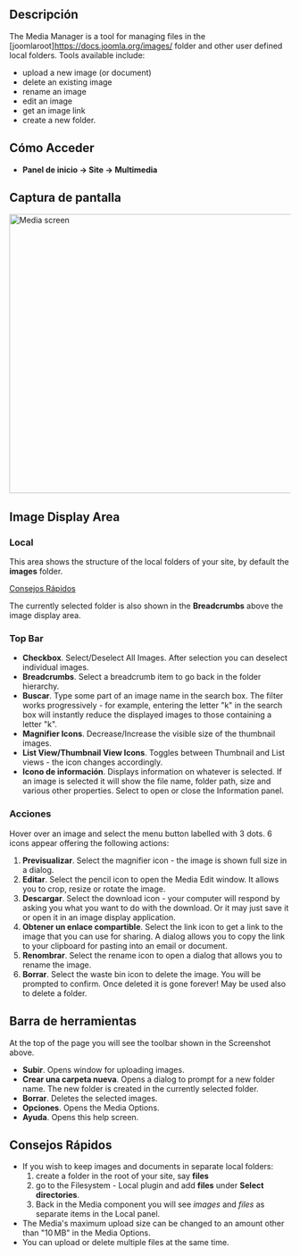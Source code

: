 <!-- Filename: Help4.x:Media / Display title: Multimedia -->

## Descripción

The Media Manager is a tool for managing files in the
\[joomlaroot\]https://docs.joomla.org/images/ folder and other user
defined local folders. Tools available include:

- upload a new image (or document)
- delete an existing image
- rename an image
- edit an image
- get an image link
- create a new folder.

## Cómo Acceder

- **Panel de inicio → Site → Multimedia**

## Captura de pantalla

<img
src="https://docs.joomla.org/images/thumb/5/5d/Help-4x-Media-screen-es.png/800px-Help-4x-Media-screen-es.png"
decoding="async"
srcset="https://docs.joomla.org/images/thumb/5/5d/Help-4x-Media-screen-es.png/1200px-Help-4x-Media-screen-es.png 1.5x, https://docs.joomla.org/images/thumb/5/5d/Help-4x-Media-screen-es.png/1600px-Help-4x-Media-screen-es.png 2x"
data-file-width="2240" data-file-height="1400" width="800" height="500"
alt="Media screen" />

## Image Display Area

### Local

This area shows the structure of the local folders of your site, by
default the **images** folder.

[Consejos Rápidos](#quicktips)

The currently selected folder is also shown in the **Breadcrumbs** above
the image display area.

### Top Bar

- **Checkbox**. Select/Deselect All Images. After selection you can
  deselect individual images.
- **Breadcrumbs**. Select a breadcrumb item to go back in the folder
  hierarchy.
- **Buscar**. Type some part of an image name in the search box. The
  filter works progressively - for example, entering the letter "k" in
  the search box will instantly reduce the displayed images to those
  containing a letter "k".
- **Magnifier Icons**. Decrease/Increase the visible size of the
  thumbnail images.
- **List View/Thumbnail View Icons**. Toggles between Thumbnail and List
  views - the icon changes accordingly.
- **Icono de información**. Displays information on whatever is
  selected. If an image is selected it will show the file name, folder
  path, size and various other properties. Select to open or close the
  Information panel.

### Acciones

Hover over an image and select the menu button labelled with 3 dots. 6
icons appear offering the following actions:

1.  **Previsualizar**. Select the magnifier icon - the image is shown
    full size in a dialog.
2.  **Editar**. Select the pencil icon to open the Media Edit window. It
    allows you to crop, resize or rotate the image.
3.  **Descargar**. Select the download icon - your computer will respond
    by asking you what you want to do with the download. Or it may just
    save it or open it in an image display application.
4.  **Obtener un enlace compartible**. Select the link icon to get a
    link to the image that you can use for sharing. A dialog allows you
    to copy the link to your clipboard for pasting into an email or
    document.
5.  **Renombrar**. Select the rename icon to open a dialog that allows
    you to rename the image.
6.  **Borrar**. Select the waste bin icon to delete the image. You will
    be prompted to confirm. Once deleted it is gone forever! May be used
    also to delete a folder.

## Barra de herramientas

At the top of the page you will see the toolbar shown in the
Screenshot above.

- **Subir**. Opens window for uploading images.
- **Crear una carpeta nueva**. Opens a dialog to prompt for a new folder
  name. The new folder is created in the currently selected folder.
- **Borrar**. Deletes the selected images.
- **Opciones**. Opens the Media Options.
- **Ayuda**. Opens this help screen.

## Consejos Rápidos

- If you wish to keep images and documents in separate local folders:
  1.  create a folder in the root of your site, say **files**
  2.  go to the Filesystem - Local
      plugin and add **files** under **Select directories**.
  3.  Back in the Media component you will see *images* and *files* as
      separate items in the Local panel.
- The Media's maximum upload size can be changed to an amount other than
  "10 MB" in the Media Options.
- You can upload or delete multiple files at the same time.
